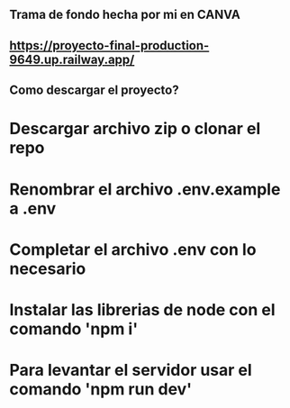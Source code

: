 ## Trama de fondo hecha por mi en CANVA

## https://proyecto-final-production-9649.up.railway.app/

## Como descargar el proyecto?
# Descargar archivo zip o clonar el repo
# Renombrar el archivo .env.example a .env
# Completar el archivo .env con lo necesario
# Instalar las librerias de node con el comando 'npm i'
# Para levantar el servidor usar el comando 'npm run dev'